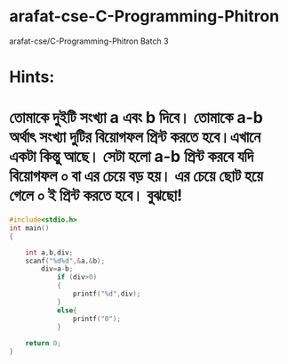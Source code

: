 # arafat-cse-C-Programming-Phitron
arafat-cse/C-Programming-Phitron Batch 3

# Hints: 
# তোমাকে দুইটি সংখ্যা a এবং b দিবে। তোমাকে a-b অর্থাৎ সংখ্যা দুটির বিয়োগফল প্রিন্ট করতে হবে।এখানে একটা কিন্তু আছে। সেটা হলো a-b প্রিন্ট করবে যদি বিয়োগফল ০ বা এর চেয়ে বড় হয়।  এর চেয়ে ছোট হয়ে গেলে ০ ই প্রিন্ট করতে হবে। বুঝছো! 
```c
#include<stdio.h>
int main()
{

    int a,b,div;
    scanf("%d%d",&a,&b);
        div=a-b;
            if (div>0)
            {
                printf("%d",div);
            }
            else{
                printf("0");
            } 
     
    return 0;
}
```
